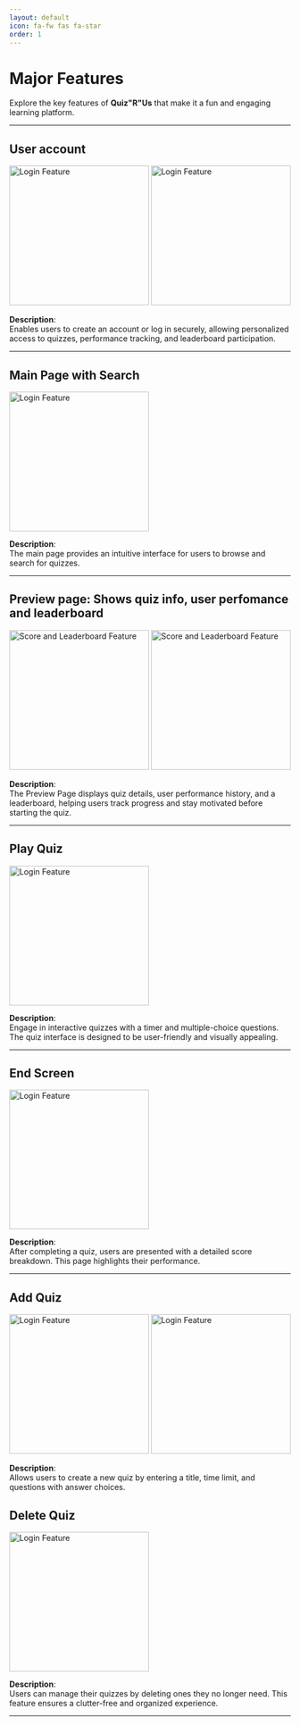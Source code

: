 ```yaml
---
layout: default
icon: fa-fw fas fa-star
order: 1
---
```


# Major Features

Explore the key features of **Quiz"R"Us** that make it a fun and engaging learning platform.

---

## User account
<img src="/docs/features_photos/login.png" alt="Login Feature" width="250">
<img src="/docs/features_photos/signup.png" alt="Login Feature" width="250">

**Description**:  
Enables users to create an account or log in securely, allowing personalized access to quizzes, performance tracking, and leaderboard participation.

---

## Main Page with Search
<img src="/docs/features_photos/search.png" alt="Login Feature" width="250">

**Description**:  
The main page provides an intuitive interface for users to browse and search for quizzes. 

---

## Preview page: Shows quiz info, user perfomance and leaderboard
<img src="/docs/features_photos/preview.png" alt="Score and Leaderboard Feature" width="250">
<img src="/docs/features_photos/leaderboard.png" alt="Score and Leaderboard Feature" width="250">

**Description**:  
The Preview Page displays quiz details, user performance history, and a leaderboard, helping users track progress and stay motivated before starting the quiz.

---

## Play Quiz
<img src="/docs/features_photos/playquiz.png" alt="Login Feature" width="250">

**Description**:  
Engage in interactive quizzes with a timer and multiple-choice questions. The quiz interface is designed to be user-friendly and visually appealing.

---

## End Screen
<img src="/docs/features_photos/endpage.png" alt="Login Feature" width="250">

**Description**:  
After completing a quiz, users are presented with a detailed score breakdown. This page highlights their performance.

---

## Add Quiz
<img src="/docs/features_photos/createquiz.png" alt="Login Feature" width="250">
<img src="/docs/features_photos/createquestion.png" alt="Login Feature" width="250">

**Description**:  
Allows users to create a new quiz by entering a title, time limit, and questions with answer choices.


## Delete Quiz
<img src="/docs/features_photos/delete.png" alt="Login Feature" width="250">

**Description**:  
Users can manage their quizzes by deleting ones they no longer need. This feature ensures a clutter-free and organized experience.

---
